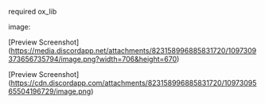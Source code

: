 required ox_lib

image:


[Preview Screenshot] (https://media.discordapp.net/attachments/823158996885831720/1097309373656735794/image.png?width=706&height=670)


[Preview Screenshot] (https://cdn.discordapp.com/attachments/823158996885831720/1097309565504196729/image.png)
